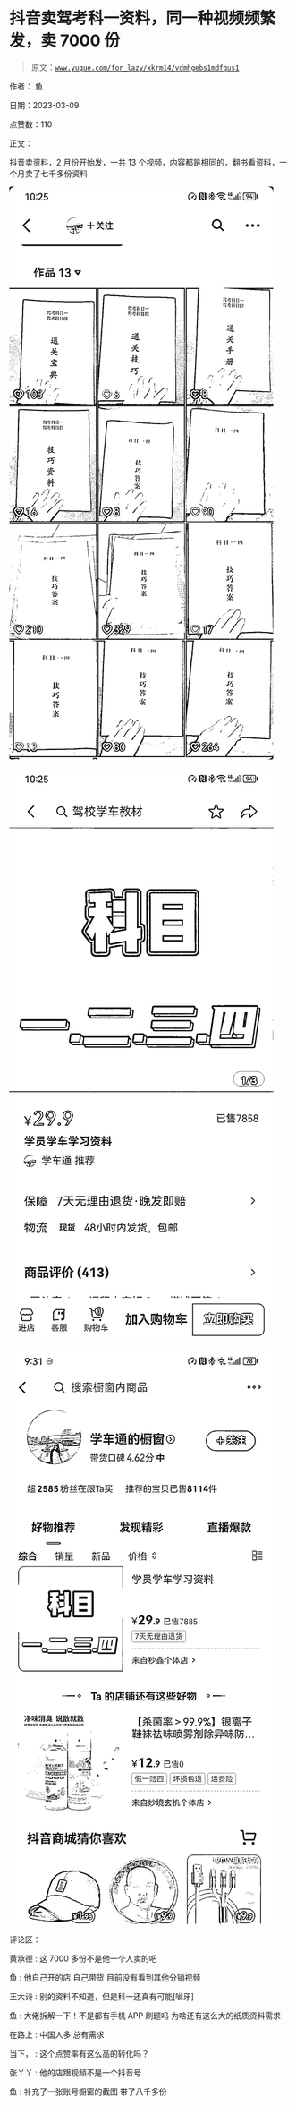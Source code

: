 # 抖音卖驾考科一资料，同一种视频频繁发，卖 7000 份

> 原文：[`www.yuque.com/for_lazy/xkrm14/vdmhgebs1mdfgus1`](https://www.yuque.com/for_lazy/xkrm14/vdmhgebs1mdfgus1)



作者： 鱼 

日期：2023-03-09 

点赞数：110 

正文： 

抖音卖资料，2 月份开始发，一共 13 个视频，内容都是相同的，翻书看资料，一个月卖了七千多份资料 

![](img/cfd109282640ab3360fc3735e6f00fbd.png) 

![](img/39abac57067323e412bdba6cb501e808.png)  

![](img/12e14d7e1a54d28c9a683e6c767c8ed6.png)  

评论区： 

黄承德 : 这 7000 多份不是他一个人卖的吧 

鱼 : 他自己开的店 自己带货 目前没有看到其他分销视频 

王大诗 : 别的资料不知道，但是科一还真有可能[呲牙] 

鱼 : 大佬拆解一下！不是都有手机 APP 刷题吗 为啥还有这么大的纸质资料需求 

在路上 : 中国人多 总有需求 

当下， : 这个点赞率有这么高的转化吗？ 

张丫丫 : 他的店跟视频不是一个抖音号 

鱼 : 补充了一张账号橱窗的截图 带了八千多份 

